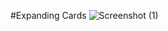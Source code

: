 #Expanding Cards
![Screenshot (1)](https://user-images.githubusercontent.com/78020902/190929079-f19827b3-9736-46d3-8502-30803cfde683.png)
